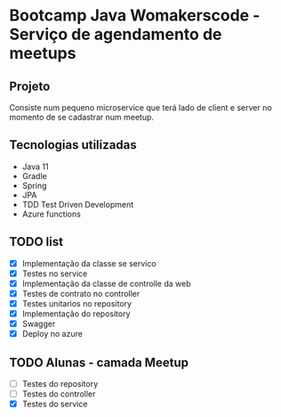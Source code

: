 # Bootcamp Java Womakerscode - Serviço de agendamento de meetups

## Projeto

Consiste num pequeno microservice que terá lado de client e server no momento de se cadastrar num meetup.

## Tecnologias utilizadas

* Java 11
* Gradle
* Spring
* JPA
* TDD Test Driven Development
* Azure functions

## TODO list

- [x] Implementação da classe se servico
- [x] Testes no service
- [x] Implementação da classe de controlle da web
- [x] Testes de contrato no controller
- [x] Testes unitarios no repository
- [x] Implementação do repository
- [x] Swagger
- [x] Deploy no azure

## TODO Alunas - camada Meetup

- [ ] Testes do repository
- [ ] Testes do controller
- [x] Testes do service
